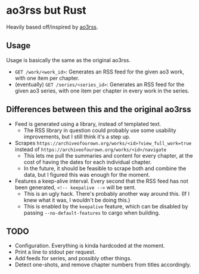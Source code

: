 # ao3rss but Rust

Heavily based off/inspired by [ao3rss](https://github.com/FalacerSelene/ao3rss).

## Usage

Usage is basically the same as the original ao3rss.

 - `GET /work/<work_id>`: Generates an RSS feed for the given ao3 work, with one item per chapter.
 - (eventually) `GET /series/<series_id>`: Generates an RSS feed for the given ao3 series, with one item per chapter in every work in the series.

## Differences between this and the original ao3rss
 - Feed is generated using a library, instead of templated text.
   - The RSS library in question could probably use some usability improvements, but I still think it's a step up.
 - Scrapes `https://archiveofourown.org/works/<id>?view_full_work=true` instead of `https://archiveofourown.org/works/<id>/navigate`
   - This lets me pull the summaries and content for every chapter, at the cost of having the dates for each individual chapter.
   - In the future, it should be feasible to scrape both and combine the data, but I figured this was enough for the moment.
 - Features a keep-alive interval. Every second that the RSS feed has not been generated, `<!-- keepalive -->` will be sent.
   - This is an ugly hack. There's probably another way around this. (If I knew what it was, I wouldn't be doing this.)
   - This is enabled by the `keepalive` feature, which can be disabled by passing `--no-default-features` to cargo when building.

## TODO
 - Configuration. Everything is kinda hardcoded at the moment.
 - Print a line to stdout per request.
 - Add feeds for series, and possibly other things.
 - Detect one-shots, and remove chapter numbers from titles accordingly.
